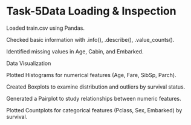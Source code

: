# Task-5Data Loading & Inspection

Loaded train.csv using Pandas.

Checked basic information with .info(), .describe(), .value_counts().

Identified missing values in Age, Cabin, and Embarked.

Data Visualization

Plotted Histograms for numerical features (Age, Fare, SibSp, Parch).

Created Boxplots to examine distribution and outliers by survival status.

Generated a Pairplot to study relationships between numeric features.

Plotted Countplots for categorical features (Pclass, Sex, Embarked) by survival.
